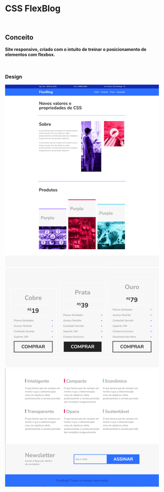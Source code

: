 # CSS FlexBlog

<br>

## Conceito

**Site responsivo, criado com o intuíto de treinar o posicionamento de elementos com flexbox.**

<br>

### Design

![This is a alt text.](/img/FlexBlog_1.png "FlexBlog 1")
![This is a alt text.](/img/FlexBlog_2.png "FlexBlog 2")
![This is a alt text.](/img/FlexBlog_3.png "FlexBlog 3")
![This is a alt text.](/img/FlexBlog_4.png "FlexBlog 4")
